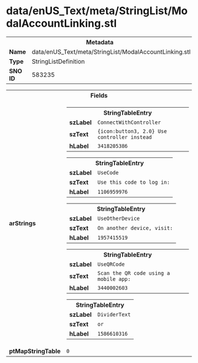 <h1>data/enUS_Text/meta/StringList/ModalAccountLinking.stl</h1><table><tr><th colspan="100%">Metadata</th></tr><tr><td><b>Name</b></td><td>data/enUS_Text/meta/StringList/ModalAccountLinking.stl</td></tr><tr><td><b>Type</b></td><td>StringListDefinition</td></tr><tr><td><b>SNO ID</b></td><td>583235</td></tr></table>

<table><tr><th colspan="100%">Fields</th></tr><tr><td><b>arStrings</b></td><td><table><tr><th colspan="100%">StringTableEntry</th></tr><tr><td><b>szLabel</b></td><td><code>ConnectWithController</code></td></tr><tr><td><b>szText</b></td><td><code>{icon:button3, 2.0} Use controller instead</code></td></tr><tr><td><b>hLabel</b></td><td><code>3418205386</code></td></tr></table>


<table><tr><th colspan="100%">StringTableEntry</th></tr><tr><td><b>szLabel</b></td><td><code>UseCode</code></td></tr><tr><td><b>szText</b></td><td><code>Use this code to log in:</code></td></tr><tr><td><b>hLabel</b></td><td><code>1106959976</code></td></tr></table>


<table><tr><th colspan="100%">StringTableEntry</th></tr><tr><td><b>szLabel</b></td><td><code>UseOtherDevice</code></td></tr><tr><td><b>szText</b></td><td><code>On another device, visit:</code></td></tr><tr><td><b>hLabel</b></td><td><code>1957415519</code></td></tr></table>


<table><tr><th colspan="100%">StringTableEntry</th></tr><tr><td><b>szLabel</b></td><td><code>UseQRCode</code></td></tr><tr><td><b>szText</b></td><td><code>Scan the QR code using a mobile app:</code></td></tr><tr><td><b>hLabel</b></td><td><code>3440002603</code></td></tr></table>


<table><tr><th colspan="100%">StringTableEntry</th></tr><tr><td><b>szLabel</b></td><td><code>DividerText</code></td></tr><tr><td><b>szText</b></td><td><code>or</code></td></tr><tr><td><b>hLabel</b></td><td><code>1586610316</code></td></tr></table>


</td></tr><tr><td><b>ptMapStringTable</b></td><td><code>0</code></td></tr></table>

